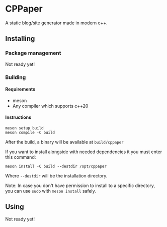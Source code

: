 # CPPaper

A static blog/site generator made in modern c++.

## Installing

### Package management

Not ready yet!

### Building

#### Requirements

- meson
- Any compiler which supports c++20

#### Instructions

```
meson setup build
meson compile -C build
```

After the build, a binary will be available at `build/cppaper`

If you want to install alongside with needed dependencies it you must enter this command:

`meson install -C build --destdir /opt/cppaper`

Where `--destdir` will be the installation directory.

Note: In case you don't have permission to install to a specific directory, you can use `sudo` with `meson install` safely.

## Using

Not ready yet!
